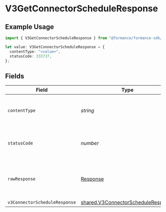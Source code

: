 # V3GetConnectorScheduleResponse

## Example Usage

```typescript
import { V3GetConnectorScheduleResponse } from "@formance/formance-sdk/sdk/models/operations";

let value: V3GetConnectorScheduleResponse = {
  contentType: "<value>",
  statusCode: 333737,
};
```

## Fields

| Field                                                                                           | Type                                                                                            | Required                                                                                        | Description                                                                                     |
| ----------------------------------------------------------------------------------------------- | ----------------------------------------------------------------------------------------------- | ----------------------------------------------------------------------------------------------- | ----------------------------------------------------------------------------------------------- |
| `contentType`                                                                                   | *string*                                                                                        | :heavy_check_mark:                                                                              | HTTP response content type for this operation                                                   |
| `statusCode`                                                                                    | *number*                                                                                        | :heavy_check_mark:                                                                              | HTTP response status code for this operation                                                    |
| `rawResponse`                                                                                   | [Response](https://developer.mozilla.org/en-US/docs/Web/API/Response)                           | :heavy_check_mark:                                                                              | Raw HTTP response; suitable for custom response parsing                                         |
| `v3ConnectorScheduleResponse`                                                                   | [shared.V3ConnectorScheduleResponse](../../../sdk/models/shared/v3connectorscheduleresponse.md) | :heavy_minus_sign:                                                                              | OK                                                                                              |